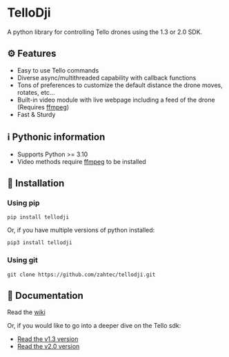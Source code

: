 # TelloDji
A python library for controlling Tello drones using the 1.3 or 2.0 SDK.

## ⚙️ Features
- Easy to use Tello commands
- Diverse async/multithreaded capability with callback functions
- Tons of preferences to customize the default distance the drone moves, rotates, etc...
- Built-in video module with live webpage including a feed of the drone (Requires [ffmpeg](https://ffmpeg.org))
- Fast & Sturdy

## ℹ️ Pythonic information
- Supports Python >= 3.10
- Video methods require [ffmpeg](https://ffmpeg.org) to be installed

## 🚀 Installation

### Using pip

```
pip install tellodji
```

Or, if you have multiple versions of python installed:

```
pip3 install tellodji
```

### Using git

```
git clone https://github.com/zahtec/tellodji.git
```

## 📔 Documentation

Read the [wiki](https://github.com/zahtec/tellodji/wiki)

Or, if you would like to go into a deeper dive on the Tello sdk:

- [Read the v1.3 version](https://terra-1-g.djicdn.com/2d4dce68897a46b19fc717f3576b7c6a/Tello%20%E7%BC%96%E7%A8%8B%E7%9B%B8%E5%85%B3/For%20Tello/Tello%20SDK%20Documentation%20EN_1.3_1122.pdf)
- [Read the v2.0 version](https://dl-cdn.ryzerobotics.com/downloads/Tello/Tello%20SDK%202.0%20User%20Guide.pdf)
